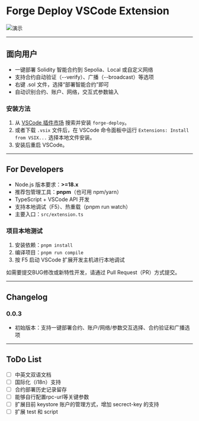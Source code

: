 <!--
 * @Author: Mr.Car
 * @Date: 2025-07-17 22:11:47
-->
# Forge Deploy VSCode Extension

![演示](./demo.gif)

---

## 面向用户

- 一键部署 Solidity 智能合约到 Sepolia、Local 或自定义网络
- 支持合约自动验证（--verify）、广播（--broadcast）等选项
- 右键 .sol 文件，选择“部署智能合约”即可
- 自动识别合约、账户、网络，交互式参数输入

### 安装方法

1. 从 [VSCode 插件市场](https://marketplace.visualstudio.com/vscode) 搜索并安装 `forge-deploy`。
2. 或者下载 `.vsix` 文件后，在 VSCode 命令面板中运行 `Extensions: Install from VSIX...` 选择本地文件安装。
3. 安装后重启 VSCode。

---

## For Developers

- Node.js 版本要求：**>=18.x**
- 推荐包管理工具：**pnpm**（也可用 npm/yarn）
- TypeScript + VSCode API 开发
- 支持本地调试（F5）、热重载（pnpm run watch）
- 主要入口：`src/extension.ts`

### 项目本地测试

1. 安装依赖：`pnpm install`
2. 编译项目：`pnpm run compile`
3. 按 F5 启动 VSCode 扩展开发主机进行本地调试

如需要提交BUG修改或新特性开发，请通过 Pull Request（PR）方式提交。

---

## Changelog

### 0.0.3
- 初始版本：支持一键部署合约、账户/网络/参数交互选择、合约验证和广播选项

---

## ToDo List

- [ ] 中英文双语文档
- [ ] 国际化（i18n）支持
- [ ] 合约部署历史记录留存
- [ ] 能够自行配置rpc-url等关键参数
- [ ] 扩展目前 keystore 账户的管理方式，增加 secrect-key 的支持
- [ ] 扩展 test 和 script